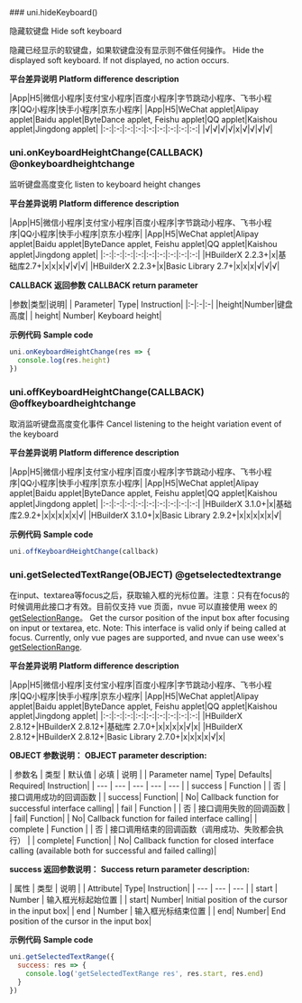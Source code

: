 <md-translatedByGoogle />
### uni.hideKeyboard()

隐藏软键盘
Hide soft keyboard

隐藏已经显示的软键盘，如果软键盘没有显示则不做任何操作。
Hide the displayed soft keyboard. If not displayed, no action occurs.

**平台差异说明**
**Platform difference description**

|App|H5|微信小程序|支付宝小程序|百度小程序|字节跳动小程序、飞书小程序|QQ小程序|快手小程序|京东小程序|
|App|H5|WeChat applet|Alipay applet|Baidu applet|ByteDance applet, Feishu applet|QQ applet|Kaishou applet|Jingdong applet|
|:-:|:-:|:-:|:-:|:-:|:-:|:-:|:-:|:-:|
|√|√|√|√|x|√|√|√|√|


### uni.onKeyboardHeightChange(CALLBACK) @onkeyboardheightchange

监听键盘高度变化
listen to keyboard height changes

**平台差异说明**
**Platform difference description**

|App|H5|微信小程序|支付宝小程序|百度小程序|字节跳动小程序、飞书小程序|QQ小程序|快手小程序|京东小程序|
|App|H5|WeChat applet|Alipay applet|Baidu applet|ByteDance applet, Feishu applet|QQ applet|Kaishou applet|Jingdong applet|
|:-:|:-:|:-:|:-:|:-:|:-:|:-:|:-:|:-:|
|HBuilderX 2.2.3+|x|基础库2.7+|x|x|x|√|√|√|
|HBuilderX 2.2.3+|x|Basic Library 2.7+|x|x|x|√|√|√|

**CALLBACK 返回参数**
**CALLBACK return parameter**

|参数|类型|说明|
| Parameter| Type| Instruction|
|:-|:-|:-|
|height|Number|键盘高度|
| height| Number| Keyboard height|

**示例代码**
**Sample code**

```js
uni.onKeyboardHeightChange(res => {
  console.log(res.height)
})
```

### uni.offKeyboardHeightChange(CALLBACK) @offkeyboardheightchange

取消监听键盘高度变化事件
Cancel listening to the height variation event of the keyboard

**平台差异说明**
**Platform difference description**

|App|H5|微信小程序|支付宝小程序|百度小程序|字节跳动小程序、飞书小程序|QQ小程序|快手小程序|京东小程序|
|App|H5|WeChat applet|Alipay applet|Baidu applet|ByteDance applet, Feishu applet|QQ applet|Kaishou applet|Jingdong applet|
|:-:|:-:|:-:|:-:|:-:|:-:|:-:|:-:|:-:|
|HBuilderX 3.1.0+|x|基础库2.9.2+|x|x|x|x|x|√|
|HBuilderX 3.1.0+|x|Basic Library 2.9.2+|x|x|x|x|x|√|

**示例代码**
**Sample code**

```js
uni.offKeyboardHeightChange(callback)
```

### uni.getSelectedTextRange(OBJECT) @getselectedtextrange

在input、textarea等focus之后，获取输入框的光标位置。注意：只有在focus的时候调用此接口才有效。目前仅支持 vue 页面，nvue 可以直接使用 weex 的 [getSelectionRange](https://weex.apache.org/zh/docs/components/input.html#getSelectionRange)。
Get the cursor position of the input box after focusing on input or textarea, etc. Note: This interface is valid only if being called at focus. Currently, only vue pages are supported, and nvue can use weex's [getSelectionRange](https://weex.apache.org/zh/docs/components/input.html#getSelectionRange).

**平台差异说明**
**Platform difference description**

|App|H5|微信小程序|支付宝小程序|百度小程序|字节跳动小程序、飞书小程序|QQ小程序|快手小程序|京东小程序|
|App|H5|WeChat applet|Alipay applet|Baidu applet|ByteDance applet, Feishu applet|QQ applet|Kaishou applet|Jingdong applet|
|:-:|:-:|:-:|:-:|:-:|:-:|:-:|:-:|:-:|
|HBuilderX 2.8.12+|HBuilderX 2.8.12+|基础库 2.7.0+|x|x|x|x|√|x|
|HBuilderX 2.8.12+|HBuilderX 2.8.12+|Basic Library 2.7.0+|x|x|x|x|√|x|

**OBJECT 参数说明：**
**OBJECT parameter description:**

| 参数名 | 类型 | 默认值 | 必填 | 说明 |
| Parameter name| Type| Defaults| Required| Instruction|
| --- | --- | --- | --- | --- |
| success | Function |  | 否 | 接口调用成功的回调函数 |
| success| Function| | No| Callback function for successful interface calling|
| fail | Function |  | 否 | 接口调用失败的回调函数 |
| fail| Function| | No| Callback function for failed interface calling|
| complete | Function |  | 否 | 接口调用结束的回调函数（调用成功、失败都会执行） |
| complete| Function| | No| Callback function for closed interface calling (available both for successful and failed calling)|

**success 返回参数说明：**
**Success return parameter description:**

| 属性 | 类型 | 说明 |
| Attribute| Type| Instruction|
| --- | --- | --- |
| start | Number | 输入框光标起始位置 |
| start| Number| Initial position of the cursor in the input box|
| end | Number | 输入框光标结束位置 |
| end| Number| End position of the cursor in the input box|

**示例代码**
**Sample code**

```js
uni.getSelectedTextRange({
  success: res => {
    console.log('getSelectedTextRange res', res.start, res.end)
  }
})
```
